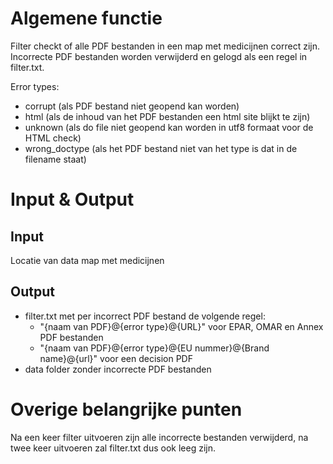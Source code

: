 # Algemene functie
Filter checkt of alle PDF bestanden in een map met medicijnen correct zijn.
Incorrecte PDF bestanden worden verwijderd en gelogd als een regel in filter.txt.

Error types:
- corrupt (als PDF bestand niet geopend kan worden)
- html (als de inhoud van het PDF bestanden een html site blijkt te zijn)
- unknown (als do file niet geopend kan worden in utf8 formaat voor de HTML check)
- wrong_doctype (als het PDF bestand niet van het type is dat in de filename staat)

# Input & Output
## Input
Locatie van data map met medicijnen
## Output
- filter.txt met per incorrect PDF bestand de volgende regel:
  - "{naam van PDF}@{error type}@{URL}" voor EPAR, OMAR en Annex PDF bestanden
  - "{naam van PDF}@{error type}@{EU nummer}@{Brand name}@{url}" voor een decision PDF
- data folder zonder incorrecte PDF bestanden

# Overige belangrijke punten
Na een keer filter uitvoeren zijn alle incorrecte bestanden verwijderd, 
na twee keer uitvoeren zal filter.txt dus ook leeg zijn.